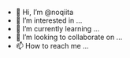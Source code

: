 - 👋 Hi, I’m @noqiita
- 👀 I’m interested in ...
- 🌱 I’m currently learning ...
- 💞️ I’m looking to collaborate on ...
- 📫 How to reach me ...

<!---
noqiita/noqiita is a ✨ special ✨ repository because its `README.md` (this file) appears on your GitHub profile.
You can click the Preview link to take a look at your changes.
--->
